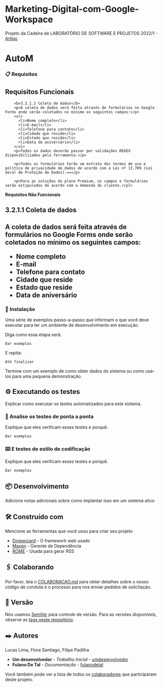 # Marketing-Digital-com-Google-Workspace
Projeto da Cadeira de LABORATÓRIO DE SOFTWARE E PROJETOS 2022/1 - 
<a href="https://docs.google.com/document/d/1eOOMOofuuXGu5uqMa4ReT73d2BZBQ-_K0DUSBNY-k_A/edit?usp=sharing">Artigo</a>
# AutoM


### 📋 Requisitos

  <b><h2>Requisitos Funcionais</h2></b>
  
        <b>3.2.1.1 Coleta de dados</b>
        <p>A coleta de dados será feita através de formulários no Google Forms onde serão coletados no mínimo os seguintes campos:</p>
        <ul> 
          <li>Nome completo</li>
          <li>E-mail</li>
          <li>Telefone para contato</li>
          <li>Cidade que reside</li>
          <li>Estado que reside</li>
          <li>Data de aniversário</li>
        </ul>
        <p>Todos os dados deverão passar por validações REGEX disponibilizados pela ferramenta.</p>
        
        <p>Todos os formulários terão um extrato dos termos de uso e política de privacidade de dados de acordo com a Lei nº 13.709 (Lei Geral de Proteção de Dados).==</p>
        
        <p>Para as soluções do plano Premium, os campos e formulários serão estipulados de acordo com a demanda do cliente.</pl>
        

  <b>Requisitos Não Funcionais</b>
        <h2>3.2.1.1 Coleta de dados<h2>
        A coleta de dados será feita através de formulários no Google Forms onde serão coletados no mínimo os seguintes campos:
        <ul> 
          <li>Nome completo</li>
          <li>E-mail</li>
          <li>Telefone para contato</li>
          <li>Cidade que reside</li>
          <li>Estado que reside</li>
          <li>Data de aniversário</li>
        </ul>

        
### 🔧 Instalação

Uma série de exemplos passo-a-passo que informam o que você deve executar para ter um ambiente de desenvolvimento em execução.

Diga como essa etapa será:

```
Dar exemplos
```

E repita:

```
Até finalizar
```

Termine com um exemplo de como obter dados do sistema ou como usá-los para uma pequena demonstração.

## ⚙️ Executando os testes

Explicar como executar os testes automatizados para este sistema.

### 🔩 Analise os testes de ponta a ponta

Explique que eles verificam esses testes e porquê.

```
Dar exemplos
```

### ⌨️ E testes de estilo de codificação

Explique que eles verificam esses testes e porquê.

```
Dar exemplos
```

## 📦 Desenvolvimento

Adicione notas adicionais sobre como implantar isso em um sistema ativo

## 🛠️ Construído com

Mencione as ferramentas que você usou para criar seu projeto

* [Dropwizard](http://www.dropwizard.io/1.0.2/docs/) - O framework web usado
* [Maven](https://maven.apache.org/) - Gerente de Dependência
* [ROME](https://rometools.github.io/rome/) - Usada para gerar RSS

## 🖇️ Colaborando

Por favor, leia o [COLABORACAO.md](https://gist.github.com/usuario/linkParaInfoSobreContribuicoes) para obter detalhes sobre o nosso código de conduta e o processo para nos enviar pedidos de solicitação.

## 📌 Versão

Nós usamos [SemVer](http://semver.org/) para controle de versão. Para as versões disponíveis, observe as [tags neste repositório](https://github.com/suas/tags/do/projeto). 

## ✒️ Autores

Lucas Lima, Flora Santiago, Filipe Padilha

* **Um desenvolvedor** - *Trabalho Inicial* - [umdesenvolvedor](https://github.com/linkParaPerfil)
* **Fulano De Tal** - *Documentação* - [fulanodetal](https://github.com/linkParaPerfil)

Você também pode ver a lista de todos os [colaboradores](https://github.com/usuario/projeto/colaboradores) que participaram deste projeto.
